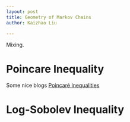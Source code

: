 ```yaml
---
layout: post
title: Geometry of Markov Chains
author: Kaizhao Liu

---
```


Mixing.



# Poincare Inequality

Some nice blogs
[Poincaré Inequalities](https://stevensoojin.kim/blog/poincare-inequalities/)


# Log-Sobolev Inequality

